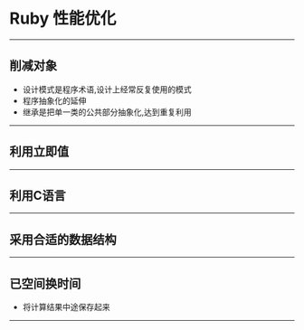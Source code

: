 # **Ruby** 性能优化

---
## 削减对象
- 设计模式是程序术语,设计上经常反复使用的模式
- 程序抽象化的延伸
 - 继承是把单一类的公共部分抽象化,达到重复利用

--- 
## 利用立即值


---

## 利用C语言

---

## 采用合适的数据结构

---

## 已空间换时间

- 将计算结果中途保存起来
---